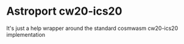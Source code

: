 # Astroport cw20-ics20

It's just a help wrapper around the standard cosmwasm cw20-ics20 implementation
